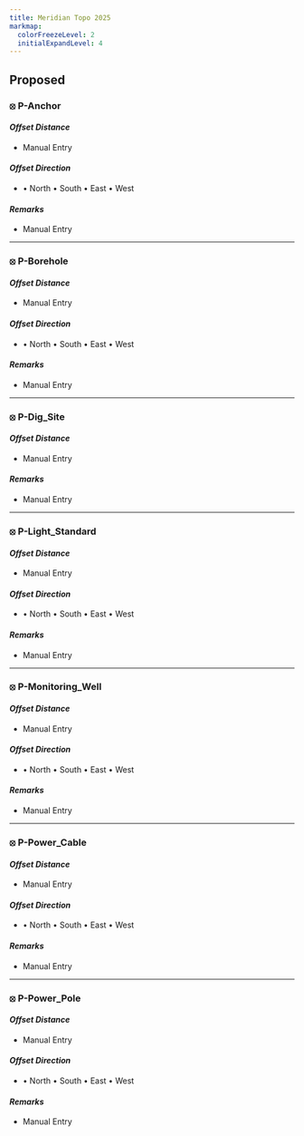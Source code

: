 ```yaml
---
title: Meridian Topo 2025
markmap:
  colorFreezeLevel: 2
  initialExpandLevel: 4
---
```

## <b>Proposed</b>

### <b>⦻ P-Anchor</b>

#### <i>Offset Distance</i>
* Manual Entry

#### <i>Offset Direction</i>
* &#8226; North
    &#8226; South
    &#8226; East
    &#8226; West

#### <i>Remarks</i>
* Manual Entry
---
### <b>⦻ P-Borehole</b>

#### <i>Offset Distance</i>
* Manual Entry

#### <i>Offset Direction</i>
* &#8226; North
    &#8226; South
    &#8226; East
    &#8226; West

#### <i>Remarks</i>
* Manual Entry
---
### <b>⦻ P-Dig_Site</b>

#### <i>Offset Distance</i>
* Manual Entry

#### <i>Remarks</i>
* Manual Entry
---
### <b>⦻ P-Light_Standard</b>

#### <i>Offset Distance</i>
* Manual Entry

#### <i>Offset Direction</i>
* &#8226; North
    &#8226; South
    &#8226; East
    &#8226; West

#### <i>Remarks</i>
* Manual Entry
---
### <b>⦻ P-Monitoring_Well</b>

#### <i>Offset Distance</i>
* Manual Entry

#### <i>Offset Direction</i>
* &#8226; North
    &#8226; South
    &#8226; East
    &#8226; West

#### <i>Remarks</i>
* Manual Entry
---
### <b>⦻ P-Power_Cable</b>

#### <i>Offset Distance</i>
* Manual Entry

#### <i>Offset Direction</i>
* &#8226; North
    &#8226; South
    &#8226; East
    &#8226; West

#### <i>Remarks</i>
* Manual Entry
---
### <b>⦻ P-Power_Pole</b>

#### <i>Offset Distance</i>
* Manual Entry

#### <i>Offset Direction</i>
* &#8226; North
    &#8226; South
    &#8226; East
    &#8226; West

#### <i>Remarks</i>
* Manual Entry

